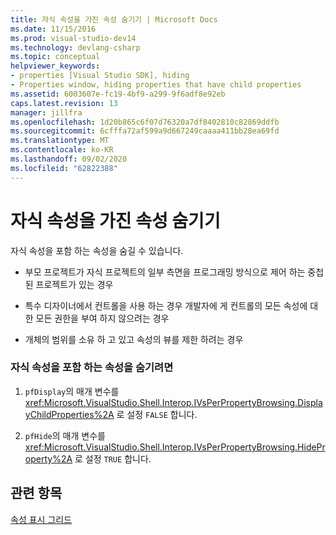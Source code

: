 ```yaml
---
title: 자식 속성을 가진 속성 숨기기 | Microsoft Docs
ms.date: 11/15/2016
ms.prod: visual-studio-dev14
ms.technology: devlang-csharp
ms.topic: conceptual
helpviewer_keywords:
- properties [Visual Studio SDK], hiding
- Properties window, hiding properties that have child properties
ms.assetid: 6003607e-fc19-4bf9-a299-9f6adf8e92eb
caps.latest.revision: 13
manager: jillfra
ms.openlocfilehash: 1d20b865c6f07d76320a7df8402810c82869ddfb
ms.sourcegitcommit: 6cfffa72af599a9d667249caaaa411bb28ea69fd
ms.translationtype: MT
ms.contentlocale: ko-KR
ms.lasthandoff: 09/02/2020
ms.locfileid: "62822388"
---
```

# <a name="hiding-properties-that-have-child-properties"></a>자식 속성을 가진 속성 숨기기
자식 속성을 포함 하는 속성을 숨길 수 있습니다.  
  
- 부모 프로젝트가 자식 프로젝트의 일부 측면을 프로그래밍 방식으로 제어 하는 중첩 된 프로젝트가 있는 경우  
  
- 특수 디자이너에서 컨트롤을 사용 하는 경우 개발자에 게 컨트롤의 모든 속성에 대 한 모든 권한을 부여 하지 않으려는 경우  
  
- 개체의 범위를 소유 하 고 있고 속성의 뷰를 제한 하려는 경우  
  
### <a name="to-hide-properties-that-have-child-properties"></a>자식 속성을 포함 하는 속성을 숨기려면  
  
1. `pfDisplay`의 매개 변수를 <xref:Microsoft.VisualStudio.Shell.Interop.IVsPerPropertyBrowsing.DisplayChildProperties%2A> 로 설정 `FALSE` 합니다.  
  
2. `pfHide`의 매개 변수를 <xref:Microsoft.VisualStudio.Shell.Interop.IVsPerPropertyBrowsing.HideProperty%2A> 로 설정 `TRUE` 합니다.  
  
## <a name="see-also"></a>관련 항목  
 [속성 표시 그리드](../extensibility/internals/properties-display-grid.md)